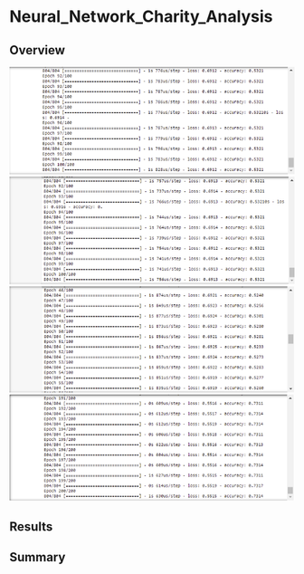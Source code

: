 # Neural_Network_Charity_Analysis

## Overview

![PyBer_Summary_df](/Images/Epoch.PNG)
![PyBer_Summary_df](/Images/Epoch_Optimization.PNG)
![PyBer_Summary_df](/Images/Epoch_Optimization_v1.PNG)
![PyBer_Summary_df](/Images/Epoch_Optimization_v2.PNG)


## Results


## Summary
